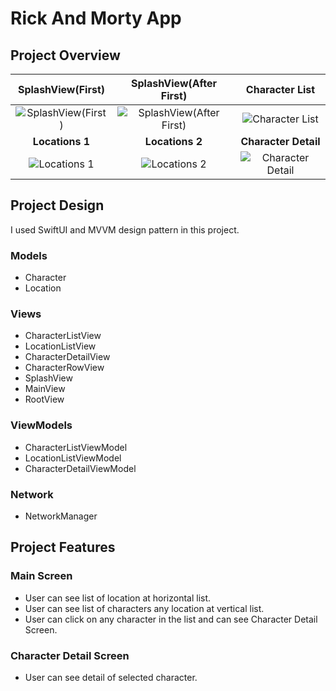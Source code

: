 # Rick And Morty App

## Project Overview

| **SplashView(First)** | **SplashView(After First)** | **Character List** |
|:---:|:---:|:---:|
| ![SplashView(First)](https://media.giphy.com/media/issxSxna14MRHAywKZ/giphy.gif) | ![SplashView(After First)](https://media.giphy.com/media/5IVOYBJ1SQcNbviNlp/giphy.gif) | ![Character List](https://i.ibb.co/vP3gYNM/IMG-7879-2.png) |
| **Locations 1** | **Locations 2** | **Character Detail** |
| ![Locations 1](https://i.ibb.co/TBPYHVw/IMG-7881-2.png) | ![Locations 2](https://i.ibb.co/3f4ybVR/IMG-7882-2.png) | ![Character Detail](https://i.ibb.co/16W4Cfm/IMG-7880-2.png) |

## Project Design

I used SwiftUI and MVVM design pattern in this project.

### Models
- Character
- Location

### Views
- CharacterListView
- LocationListView
- CharacterDetailView
- CharacterRowView
- SplashView
- MainView
- RootView

### ViewModels
- CharacterListViewModel
- LocationListViewModel
- CharacterDetailViewModel

### Network
- NetworkManager


## Project Features

### Main Screen 

- User can see list of location at horizontal list.
- User can see list of characters any location at vertical list.
- User can click on any character in the list and can see Character Detail Screen.

### Character Detail Screen

- User can see detail of selected character.

